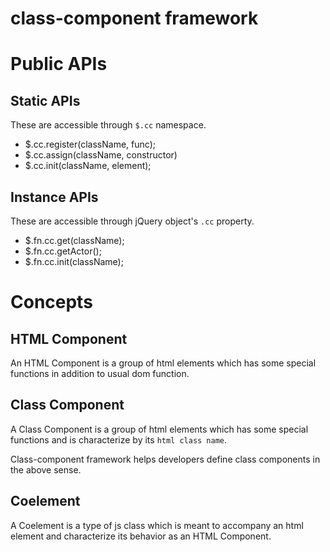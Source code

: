 # class-component framework

# Public APIs

## Static APIs

These are accessible through `$.cc` namespace.

- $.cc.register(className, func);
- $.cc.assign(className, constructor)
- $.cc.init(className, element);

## Instance APIs

These are accessible through jQuery object's `.cc` property.

- $.fn.cc.get(className);
- $.fn.cc.getActor();
- $.fn.cc.init(className);

# Concepts

## HTML Component

An HTML Component is a group of html elements which has some special functions in addition to usual dom function.

## Class Component

A Class Component is a group of html elements which has some special functions and is characterize by its `html class name`.

Class-component framework helps developers define class components in the above sense.

## Coelement

A Coelement is a type of js class which is meant to accompany an html element and characterize its behavior as an HTML Component.
